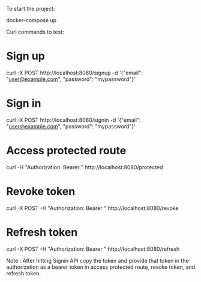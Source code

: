 To start the project:

docker-compose up

Curl commands to test:

# Sign up
curl -X POST http://localhost:8080/signup -d '{"email": "user@example.com", "password": "mypassword"}'

# Sign in
curl -X POST http://localhost:8080/signin -d '{"email": "user@example.com", "password": "mypassword"}'

# Access protected route
curl -H "Authorization: Bearer <token>" http://localhost:8080/protected

# Revoke token
curl -X POST -H "Authorization: Bearer <token>" http://localhost:8080/revoke

# Refresh token
curl -X POST -H "Authorization: Bearer <token>" http://localhost:8080/refresh


Note :
After hitting Signin API copy the token and provide that token in the authorization as a bearer token in access protected route, revoke token, and refresh token.

